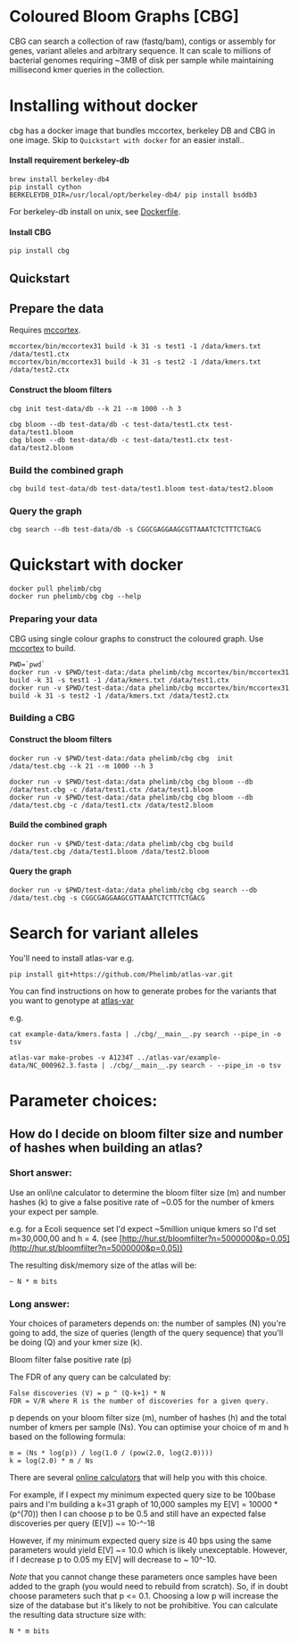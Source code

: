 # Coloured Bloom Graphs [CBG]
<!--[![Build Status](https://travis-ci.org/Phelimb/cbg.svg)](https://travis-ci.org/Phelimb/cbg)-->

CBG can search a collection of raw (fastq/bam), contigs or assembly for genes, variant alleles and arbitrary sequence. It can scale to millions of bacterial genomes requiring ~3MB of disk per sample while maintaining millisecond kmer queries in the collection.


# Installing without docker

cbg has a docker image that bundles mccortex, berkeley DB and CBG in one image. Skip to `Quickstart with docker` for an easier install.. 

#### Install requirement berkeley-db

	brew install berkeley-db4
	pip install cython
	BERKELEYDB_DIR=/usr/local/opt/berkeley-db4/ pip install bsddb3

For berkeley-db install on unix, see [Dockerfile](Dockerfile). 

#### Install CBG

	pip install cbg

## Quickstart

## Prepare the data

Requires [mccortex](github.com/mcveanlab/mccortex). 

	mccortex/bin/mccortex31 build -k 31 -s test1 -1 /data/kmers.txt /data/test1.ctx
	mccortex/bin/mccortex31 build -k 31 -s test2 -1 /data/kmers.txt /data/test2.ctx

#### Construct the bloom filters

	cbg init test-data/db --k 21 --m 1000 --h 3

	cbg bloom --db test-data/db -c test-data/test1.ctx test-data/test1.bloom
	cbg bloom --db test-data/db -c test-data/test1.ctx test-data/test2.bloom
	
### Build the combined graph

	cbg build test-data/db test-data/test1.bloom test-data/test2.bloom

### Query the graph
	cbg search --db test-data/db -s CGGCGAGGAAGCGTTAAATCTCTTTCTGACG

	

# Quickstart with docker

	docker pull phelimb/cbg
	docker run phelimb/cbg cbg --help
	
### Preparing your data

CBG using single colour graphs to construct the coloured graph. 
Use [mccortex](https://github.com/mcveanlab/mccortex) to build. 
	
	PWD=`pwd`
	docker run -v $PWD/test-data:/data phelimb/cbg mccortex/bin/mccortex31 build -k 31 -s test1 -1 /data/kmers.txt /data/test1.ctx
	docker run -v $PWD/test-data:/data phelimb/cbg mccortex/bin/mccortex31 build -k 31 -s test2 -1 /data/kmers.txt /data/test2.ctx

### Building a CBG

#### Construct the bloom filters

	docker run -v $PWD/test-data:/data phelimb/cbg cbg  init /data/test.cbg --k 21 --m 1000 --h 3

	docker run -v $PWD/test-data:/data phelimb/cbg cbg bloom --db /data/test.cbg -c /data/test1.ctx /data/test1.bloom	
	docker run -v $PWD/test-data:/data phelimb/cbg cbg bloom --db /data/test.cbg -c /data/test1.ctx /data/test2.bloom	
#### Build the combined graph
	docker run -v $PWD/test-data:/data phelimb/cbg cbg build /data/test.cbg /data/test1.bloom /data/test2.bloom

#### Query the graph
	docker run -v $PWD/test-data:/data phelimb/cbg cbg search --db /data/test.cbg -s CGGCGAGGAAGCGTTAAATCTCTTTCTGACG
	


# Search for variant alleles

You'll need to install atlas-var e.g.

	pip install git+https://github.com/Phelimb/atlas-var.git

You can find instructions on how to generate probes for the variants that you want to genotype at [atlas-var](https://github.com/Phelimb/atlas-var.git)

e.g.
	
	cat example-data/kmers.fasta | ./cbg/__main__.py search --pipe_in -o tsv

	atlas-var make-probes -v A1234T ../atlas-var/example-data/NC_000962.3.fasta | ./cbg/__main__.py search - --pipe_in -o tsv


# Parameter choices:


## How do I decide on bloom filter size and number of hashes when building an atlas? 

### Short answer:

Use an onli\ne calculator to determine the bloom filter size (m) and number hashes (k) to give a false positive rate of ~0.05 for the number of kmers your expect per sample. 

e.g. for a Ecoli sequence set I'd expect ~5million unique kmers so I'd set m=30,000,00 and h = 4. (see [http://hur.st/bloomfilter?n=5000000&p=0.05](http://hur.st/bloomfilter?n=5000000&p=0.05))

The resulting disk/memory size of the atlas will be:

	~ N * m bits 
	
### Long answer: 

Your choices of parameters depends on: the number of samples (N) you're going to add,  the size of queries (length of the query sequence) that you'll be doing (Q) and your kmer size (k). 

Bloom filter false positive rate (p)


The FDR of any query can be calculated by:

	False discoveries (V) = p ^ (Q-k+1) * N
	FDR = V/R where R is the number of discoveries for a given query. 

p depends on your bloom filter size (m), number of hashes (h) and the total number of kmers per sample (Ns). You can optimise your choice of m and h based on the following formula:

	m = (Ns * log(p)) / log(1.0 / (pow(2.0, log(2.0))))
	k = log(2.0) * m / Ns

There are several [online calculators](http://hur.st/bloomfilter?n=5000000&p=0.5) that will help you with this choice. 

For example, if I expect my minimum expected query size to be 100base pairs and I'm building a k=31 graph of 10,000 samples my E[V] = 10000 * (p^(70)) then I can choose p to be 0.5 and still have an expected false discoveries per query (E[V]) ~= 10-^-18

However, if my minimum expected query size is 40 bps using the same parameters would yield E[V] ~= 10.0 which is likely unexceptable. However, if I decrease p to 0.05 my E[V] will decrease to ~ 10^-10. 

*Note* that you cannot change these parameters once samples have been added to the graph (you would need to rebuild from scratch). So, if in doubt choose parameters such that p <= 0.1. Choosing a low p will increase the size of the database but it's likely to not be prohibitive. You can calculate the resulting data structure size with:
	
	N * m bits 

<!--
## Accessing underlying bitmatrix

To iterate through the rows in the bitmatrix you can use this simple python3 script:

`python3 script.py db`

	"""
	script.py  - Iterate through the BloomFilterMatrix rows
	"""
	
	import sys
	import bsddb3.db as db
	import bitarray
	def main():
	    infile = sys.argv[1]
	
	    in_db = db.DB()
	    in_db.set_cachesize(4,0)
	    in_db.open(infile, flags=db.DB_RDONLY)
	
	    for i in range(25*10**6):
	        key = str.encode(str(i))
	        val=bitarray.bitarray()
	        val.frombytes(in_db[key])
	        print(i,val)
	    in_db.close()
	
	main()

-->

